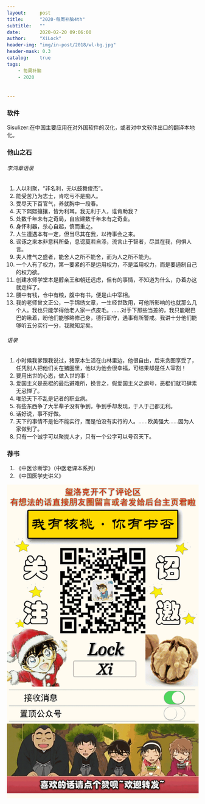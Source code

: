 ```yaml
---
layout:     post
title:      "2020-每周补脑4th"
subtitle:   ""
date:       2020-02-20 09:06:00
author:     "XiLock"
header-img: "img/in-post/2018/wl-bg.jpg"
header-mask: 0.3
catalog:    true
tags:
    - 每周补脑
    - 2020


---
```


### 软件
Sisulizer:在中国主要应用在对外国软件的汉化，或者对中文软件出口的翻译本地化。
### 他山之石
###### 李鸿章语录
1. 人以利聚，“非名利，无以鼓舞俊杰”。
1. 能受苦乃为志士，肯吃亏不是痴人。
1. 受尽天下百官气，养就胸中一段春。
1. 天下熙熙攘攘，皆为利耳。我无利于人，谁肯助我？
1. 处数千年未有之奇局，自应建数千年未有之奇业。
1. 身怀利器，杀心自起，慎而重之。
1. 人生遭遇本有一定，但当尽其在我，以待事会之来。
1. 谣诼之来本非意料所备，息谤莫若自涤，流言止于智者，尽其在我，何惧人言。
1. 夫人惟气之盛者，能舍人之所不能舍，而为人之所不能为。
1. 一个人有了权力，第一要紧的不是运用权力，不是滥用权力，而是要遏制自己的权力欲。
1. 创建水师学堂本是醇亲王和朝廷远虑，但有的事情，不知道为什么，办着办这就走样了。
1. 腰中有钱，仓中有粮，腹中有书，便是山中宰相。
1. 我的老师曾文正公，一手锦绣文章，一生经世致用，可他所影响的也就那么几个人。我也只能学得他老人家一点皮毛。……对手下那些当差的，我只能眼巴巴的瞅着，盼他们能够略修己身，德行职守，遇事有所警戒。我讲十分他们能够听五分实行一分，我就知足矣。

###### 语录
1. 小时候我爹跟我说过，猪原本生活在山林里边，他很自由，后来贪图享受了，任凭别人把他们关在猪圈里，他以为他会很幸福，可结果却是任人宰割！
1. 要用出世的心态，做入世的事！
1. 爱国主义是恶棍的最后避难所，换言之，假爱国主义之旗号，恶棍们就可肆素无忌惮了。
1. 唯恐天下不乱是记者的职业病。
1. 有些东西争了大半辈子没有争到，争到手却发现，于人于己都无利。
1. 话好说，事不好做。
1. 天下的事情不是怕不能实行，而是怕没有实行的人。……欧美强大……因为人家做到了。
1. 只有一个诚字可以聚拢人才，只有一个公字可以号召天下。

### 荐书
1. 《中医诊断学》（中医老课本系列）
1. 《中国医学史讲义》


![](/img/wc-tail.GIF)
